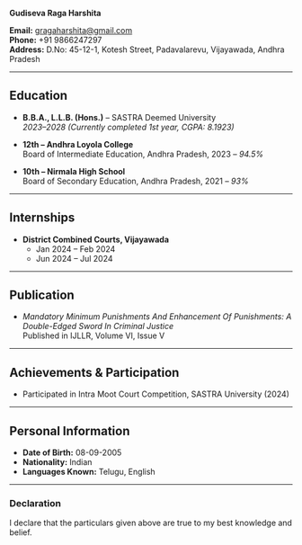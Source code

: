 **Gudiseva Raga Harshita**

**Email:** [gragaharshita@gmail.com](mailto:gragaharshita@gmail.com)  
**Phone:** +91 9866247297  
**Address:** D.No: 45-12-1, Kotesh Street, Padavalarevu, Vijayawada, Andhra Pradesh  

---

## Education

- **B.B.A., L.L.B. (Hons.)** – SASTRA Deemed University  
  *2023–2028 (Currently completed 1st year, CGPA: 8.1923)*  

- **12th – Andhra Loyola College**  
  Board of Intermediate Education, Andhra Pradesh, 2023 – *94.5%*  

- **10th – Nirmala High School**  
  Board of Secondary Education, Andhra Pradesh, 2021 – *93%*  

---

## Internships

- **District Combined Courts, Vijayawada**  
  - Jan 2024 – Feb 2024  
  - Jun 2024 – Jul 2024  

---

## Publication

- *Mandatory Minimum Punishments And Enhancement Of Punishments: A Double-Edged Sword In Criminal Justice*  
  Published in IJLLR, Volume VI, Issue V  

---

## Achievements & Participation

- Participated in Intra Moot Court Competition, SASTRA University (2024)

---

## Personal Information

- **Date of Birth:** 08-09-2005  
- **Nationality:** Indian  
- **Languages Known:** Telugu, English  

---

### Declaration
I declare that the particulars given above are true to my best knowledge and belief.
